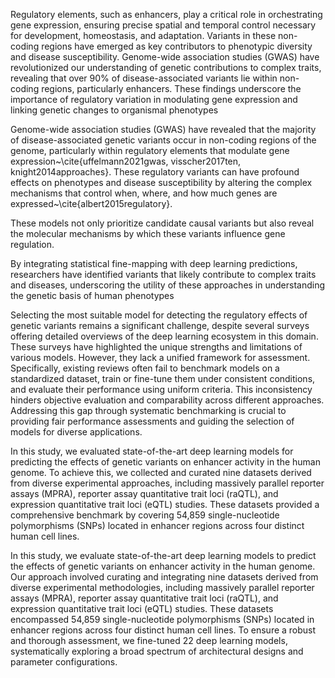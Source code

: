 Regulatory elements, such as enhancers, play a critical role in orchestrating gene expression, ensuring precise spatial and temporal control necessary for development, homeostasis, and adaptation. Variants in these non-coding regions have emerged as key contributors to phenotypic diversity and disease susceptibility. Genome-wide association studies (GWAS) have revolutionized our understanding of genetic contributions to complex traits, revealing that over 90% of disease-associated variants lie within non-coding regions, particularly enhancers. These findings underscore the importance of regulatory variation in modulating gene expression and linking genetic changes to organismal phenotypes

Genome-wide association studies (GWAS) have revealed that the majority of disease-associated genetic variants occur in non-coding regions of the genome, particularly within regulatory elements that modulate gene expression~\cite{uffelmann2021gwas, visscher2017ten, knight2014approaches}. These regulatory variants can have profound effects on phenotypes and disease susceptibility by altering the complex mechanisms that control when, where, and how much genes are expressed~\cite{albert2015regulatory}. 


These models not only prioritize candidate causal variants but also reveal the molecular mechanisms by which these variants influence gene regulation. 


By integrating statistical fine-mapping with deep learning predictions, researchers have identified variants that likely contribute to complex traits and diseases, underscoring the utility of these approaches in understanding the genetic basis of human phenotypes


Selecting the most suitable model for detecting the regulatory effects of genetic variants remains a significant challenge, despite several surveys offering detailed overviews of the deep learning ecosystem in this domain. These surveys have highlighted the unique strengths and limitations of various models. However, they lack a unified framework for assessment. Specifically, existing reviews often fail to benchmark models on a standardized dataset, train or fine-tune them under consistent conditions, and evaluate their performance using uniform criteria. This inconsistency hinders objective evaluation and comparability across different approaches. Addressing this gap through systematic benchmarking is crucial to providing fair performance assessments and guiding the selection of models for diverse applications. 

In this study, we evaluated state-of-the-art deep learning models for predicting the effects of genetic variants on enhancer activity in the human genome. To achieve this, we collected and curated nine datasets derived from diverse experimental approaches, including massively parallel reporter assays (MPRA), reporter assay quantitative trait loci (raQTL), and expression quantitative trait loci (eQTL) studies. These datasets provided a comprehensive benchmark by covering 54,859 single-nucleotide polymorphisms (SNPs) located in enhancer regions across four distinct human cell lines.


In this study, we evaluate state-of-the-art deep learning models to predict the effects of genetic variants on enhancer activity in the human genome. Our approach involved curating and integrating nine datasets derived from diverse experimental methodologies, including massively parallel reporter assays (MPRA), reporter assay quantitative trait loci (raQTL), and expression quantitative trait loci (eQTL) studies. These datasets encompassed 54,859 single-nucleotide polymorphisms (SNPs) located in enhancer regions across four distinct human cell lines. To ensure a robust and thorough assessment, we fine-tuned 22 deep learning models, systematically exploring a broad spectrum of architectural designs and parameter configurations. 